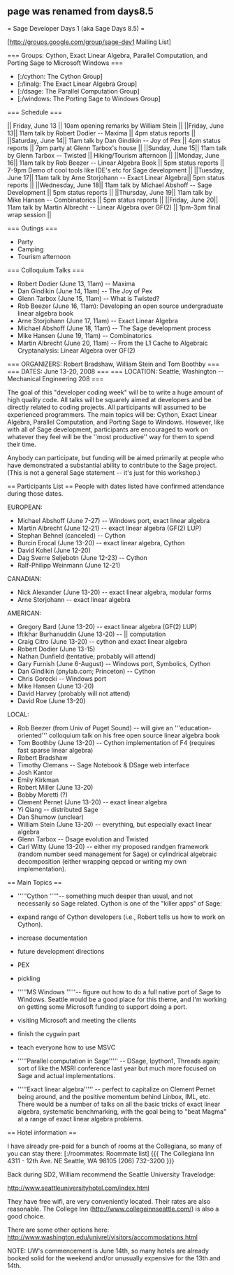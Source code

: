 ## page was renamed from days8.5
= Sage Developer Days 1 (aka Sage Days 8.5) =

[http://groups.google.com/group/sage-dev1 Mailing List]

=== Groups: Cython, Exact Linear Algebra, Parallel Computation, and Porting Sage to Microsoft Windows ===

 * [:/cython: The Cython Group]
 * [:/linalg: The Exact Linear Algebra Group]
 * [:/dsage: The Parallel Computation Group]
 * [:/windows: The Porting Sage to Windows Group]

=== Schedule ===

|| Friday, June 13 || 10am opening remarks by William Stein ||
||Friday, June 13|| 11am talk by Robert Dodier -- Maxima || 4pm status reports ||
||Saturday, June 14|| 11am talk by Dan Gindikin  -- Joy of Pex || 4pm status reports || 7pm party at Glenn Tarbox's house ||
||Sunday, June 15|| 11am talk by Glenn Tarbox -- Twisted || Hiking/Tourism afternoon ||
||Monday, June 16|| 11am talk by Rob Beezer -- Linear Algebra Book || 5pm status reports || 7-9pm Demo of cool tools like IDE's etc for Sage development ||
||Tuesday, June 17|| 11am talk by Arne Storjohann -- Exact Linear Algebra|| 5pm status reports ||
||Wednesday, June 18|| 11am talk by Michael Abshoff -- Sage Development || 5pm status reports ||
||Thursday, June 19|| 11am talk by Mike Hansen -- Combinatorics || 5pm status reports ||
||Friday, June 20|| 11am talk by Martin Albrecht -- Linear Algebra over GF(2) || 1pm-3pm final wrap session ||



=== Outings ===
 
 * Party
 * Camping
 * Tourism afternoon


=== Colloquium Talks ===
 * Robert Dodier (June 13, 11am) -- Maxima
 * Dan Gindikin (June 14, 11am) -- The Joy of Pex
 * Glenn Tarbox (June 15, 11am) -- What is Twisted?
 * Rob Beezer (June 16, 11am): Developing an open source undergraduate linear algebra book
 * Arne Storjohann (June 17, 11am) -- Exact Linear Algebra
 * Michael Abshoff (June 18, 11am) -- The Sage development process
 * Mike Hansen (June 19, 11am) -- Combinatorics
 * Martin Albrecht (June 20, 11am) -- From the L1 Cache to Algebraic Cryptanalysis: Linear Algebra over GF(2)


=== ORGANIZERS: Robert Bradshaw, William Stein and Tom Boothby ===
=== DATES: June 13-20, 2008 ===
=== LOCATION: Seattle, Washington -- Mechanical Engineering 208 ===

The goal of this "developer coding week" will be to write a huge amount of high quality code.  All talks will be squarely aimed at developers and be directly related to coding projects.  All participants will assumed to be experienced programmers. The main topics will be: Cython, Exact Linear Algebra, Parallel Computation, and Porting Sage to Windows.   However, like with all of Sage development, participants are encouraged to work on whatever they feel will be the ''most productive'' way for them to spend their time.

Anybody can participate, but funding will be aimed primarily at people who have demonstrated a substantial ability to contribute to the Sage project.  (This is not a general Sage statement -- it's just for this workshop.)

== Participants List ==
People with dates listed have confirmed attendance during those dates.

EUROPEAN:

 * Michael Abshoff (June 7-27) -- Windows port, exact linear algebra
 * Martin Albrecht (June 12-21) -- exact linear algebra (GF(2) LUP)
 * Stephan Behnel (canceled)  -- Cython
 * Burcin Erocal (June 13-20) -- exact linear algebra, Cython
 * David Kohel (June 12-20) 
 * Dag Sverre Seljebotn (June 12-23) -- Cython
 * Ralf-Philipp Weinmann (June 12-21)

CANADIAN:

 * Nick Alexander (June 13-20) -- exact linear algebra, modular forms
 * Arne Storjohann -- exact linear algebra

AMERICAN:

 * Gregory Bard (June 13-20) -- exact linear algebra (GF(2) LUP)
 * Iftikhar Burhanuddin (June 13-20) -- || computation
 * Craig Citro (June 13-20) -- cython and exact linear algebra
 * Robert Dodier (June 13-15)
 * Nathan Dunfield (tentative; probably will attend)
 * Gary Furnish (June 6-August) -- Windows port, Symbolics, Cython
 * Dan Gindikin (pnylab.com; Princeton) -- Cython
 * Chris Gorecki -- Windows port
 * Mike Hansen (June 13-20)
 * David Harvey (probably will not attend)
 * David Roe (June 13-20)

LOCAL:

 * Rob Beezer (from Univ of Puget Sound) -- will give an '''education-oriented''' colloquium talk on his free open source linear algebra book
 * Tom Boothby (June 13-20) -- Cython implementation of F4 (requires fast sparse linear algebra)
 * Robert Bradshaw
 * Timothy Clemans -- Sage Notebook & DSage web interface
 * Josh Kantor
 * Emily Kirkman
 * Robert Miller (June 13-20)
 * Bobby Moretti (?)
 * Clement Pernet (June 13-20) -- exact linear algebra
 * Yi Qiang -- distributed Sage
 * Dan Shumow (unclear)
 * William Stein (June 13-20) -- everything, but especially exact linear algebra
 * Glenn Tarbox -- Dsage evolution and Twisted
 * Carl Witty (June 13-20) -- either my proposed randgen framework (random number seed management for Sage) or cylindrical algebraic decomposition (either wrapping qepcad or writing my own implementation).

== Main Topics ==
 * '''''Cython '''''-- something much deeper than usual, and not necessarily so Sage related.  Cython is one of the "killer apps" of Sage:
  * expand range of Cython developers (i.e., Robert tells us how to work on Cython).
  * increase documentation
  * future development directions
  * PEX
  * pickling

 * '''''MS Windows '''''-- figure out how to do a full native port of Sage to Windows. Seattle would be a good place for this theme, and I'm working on getting some Microsoft funding to support doing a port.
  * visiting Microsoft and meeting the clients
  * finish the cygwin part
  * teach everyone how to use MSVC

 * '''''Parallel computation in Sage''''' -- DSage, Ipython1, Threads again; sort of like the MSRI conference last year but much more focused on Sage and actual implementations.
 * '''''Exact linear algebra''''' -- perfect to capitalize on Clement Pernet being around, and the positive momentum behind Linbox, IML, etc.  There would be a number of talks on all the basic tricks of exact linear algebra, systematic benchmarking, with the goal being to "beat Magma" at a range of exact linear algebra problems.

== Hotel information ==

I have already pre-paid for a bunch of rooms at the Collegiana, so many of you can stay there:
[:/roommates: Roommate list]
{{{
    The Collegiana Inn
    4311 - 12th Ave. NE
    Seattle, WA 98105
    (206) 732-3200
}}}

Back during SD2, William recommend the Seattle University Travelodge:

   http://www.seattleuniversityhotel.com/index.html

They have free wifi, are very conveniently located.   Their rates are also reasonable.  The College Inn (http://www.collegeinnseattle.com/) is also a good choice.

There are some other options here:
  http://www.washington.edu/univrel/visitors/accommodations.html

NOTE: UW's commencement is June 14th, so many hotels are already booked solid for the weekend and/or unusually expensive for the 13th and 14th.  
